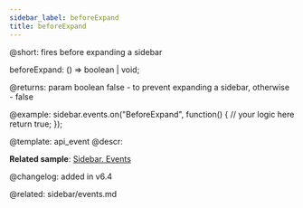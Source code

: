 ```yaml
---
sidebar_label: beforeExpand
title: beforeExpand
---          
```


@short: fires before expanding a sidebar

beforeExpand: () => boolean | void;

@returns: 
param       boolean     false - to prevent expanding a sidebar, otherwise - false


@example:
sidebar.events.on("BeforeExpand", function() {
    // your logic here
    return true;
});


@template: api_event
@descr:

**Related sample**: [Sidebar. Events](https://snippet.dhtmlx.com/qfddiu3i)

@changelog: added in v6.4

@related: sidebar/events.md